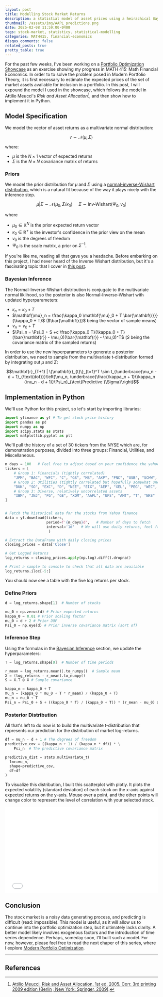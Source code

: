 ```yaml
---
layout: post
title: Modelling Stock Market Returns
description: a statistial model of asset prices using a heirachical Bayesian model
thumbnail: /assets/img/AAPL_predictions.png
date: 2025-02-08 11:59:00-0400
tags: stock-market, statistics, statistical-modelling
categories: MATH415, financial-economics
disqus_comments: false
related_posts: true
pretty_table: true
---
```



For the past few weeks, I've been working on a [Portfolio Optimization Showcase](/projects/financial_econ) as an exercise showing my progress in MATH 415: Math Financial Economics. In order to to solve the problem posed in Modern Portfolio Theory, it is first necessary to estimate the expected prices of the set of market assets available for inclusion in a portfolio. In this post, I will expound the model I used in the showcase, which follows the model in Attilio Meucci's *Risk and Asset Allocation*[^fn], and then show how to implement it in Python.

## **Model Specification**

We model the vector of asset returns as a multivariate normal distribution:

$$\begin{equation}r \sim \mathcal{N}(\mu, \Sigma)\end{equation}$$

where:
- $\mu$ is the $N \times 1$ vector of expected returns
- $\Sigma$ is the $N \times N$ covariance matrix of returns

### **Priors**

We model the prior distribution for $\mu$ and $\Sigma$ using a [normal-inverse-Wishart distribution](https://en.wikipedia.org/wiki/Normal-inverse-Wishart_distribution), which is a natural fit because of the way it plays nicely with the inference step.

$$\mu | \Sigma \sim \mathcal{N}(\mu_0, \Sigma / \kappa_0) \hspace{16pt} \Sigma \sim \text{Inv-Wishart}(\Psi_0, v_0)$$

where
- $\mu_0 \in \mathbb{R}^N$ is the prior expected return vector
- $\kappa_0 \in \mathbb{R}^+$ is the investor's confidence in the prior view on the mean
- $v_0$ is the degrees of freedom
- $\Psi_0$ is the scale matrix, a prior on $\Sigma^{-1}$.

If you're like me, reading all that gave you a headache. Before embarking on this project, I had never heard of the Inverse Wishart distribution, but it's a fascinating topic that I cover in [this post](/blog/2025/invwishart).

### **Bayesian Inference**

The Normal-Inverse-Wishart distribution is conjugate to the multivariate normal liklihood, so the posterior is also Normal-Inverse-Wishart with updated hyperparameters:

- $\kappa_n = \kappa_0 + T$
- $\mathbf{\mu}_n = \frac{\kappa_0 \mathbf{\mu}_0 + T \bar{\mathbf{r}}}{\kappa_0 + T}$ ($\bar{\mathbf{r}}$ being the vector of sample means)
- $\nu_n = \nu_0 + T$
- $\Psi_n = \Psi_0 + S +c \frac{\kappa_0 T}{\kappa_0 + T}(\bar{\mathbf{r}} - \mu_0)(\bar{\mathbf{r}} - \mu_0)^T$ ($S$ being the covariance matrix of the sampled returns)

In order to use the new hyperparameters to generate a posterior distribution, we need to sample from the multivariate t-distribution formed by integrating out $\mu$ and $\Sigma$:

$$\mathbf{r}_{T+1} | \{\mathbf{r}_{t}\}_{t=1}^T \sim t_{\underbrace{\nu_n - d + 1}_{\text{dof}}}\left(\mu_n, \underbrace{\frac{\kappa_n + 1}{\kappa_n (\nu_n - d + 1)}\Psi_n}_{\text{Predictive }\Sigma}\right)$$

## **Implementation in Python**

We'll use Python for this project, so let's start by importing libraries:

```python
import yfinance as yf # To get stock price history
import pandas as pd
import numpy as np
import scipy.stats as stats
import matplotlib.pyplot as plt
```

We'll pull the history of a set of 30 tickers from the NYSE which are, for demonstration purposes, divided into three groups: Financial, Utilities, and Miscellaneous.

```python
n_days = 100   # Feel free to adjust based on your confidence the yahoo won't rate limit you
tickers = [
    # Group 1: Financials (tightly correlated)
    "JPM", "BAC", "WFC", "C", "GS", "MS", "AXP", "PNC", "USB", "SCHW",
    # Group 2: Utilities (tightly correlated but hopefully somewhat uncorrelated with Group 1)
    "DUK", "SO", "EXC", "D", "NEE", "EIX", "AEP", "XEL", "PEG", "WEC",
    # Group 3: Diverse, relatively uncorrelated assets
    "IBM", "JNJ", "PG", "GE", "XOM", "AAPL", "UPS", "AMT", "T", "NKE"
]


# Fetch the historical data for the stocks from Yahoo finance
data = yf.download(tickers,
                   period=f'{n_days}d',   # Number of days to fetch
                   interval='1d'   # We will use daily returns, feel free to adjust
                    )

# Extract the DataFrame with daily closing prices
closing_prices = data['Close']

# Get Logged Returns
log_returns = closing_prices.apply(np.log).diff().dropna()

# Print a sample to console to check that all data are available
log_returns.iloc[-5:]
```

You should now see a table with the five log returns per stock.

### **Define Priors**

```python
d = log_returns.shape[1]  # Number of stocks

mu_0 = np.zeros(d) # Prior expected returns
kappa_0 = 0.01 # Prior scaling factor
nu_0 = d + 2 # Prior DOF
Psi_0 = np.eye(d) # Prior inverse covariance matrix (sort of)
```

### **Inference Step**

Using the formulas in the [Bayesian Inference](#bayesian-inference) section, we update the hyperparameters:

```python
T = log_returns.shape[0]  # Number of time periods

r_mean = log_returns.mean().to_numpy()  # Sample mean
X = (log_returns - r_mean).to_numpy()
S = X.T @ X # Sample covariance

kappa_n = kappa_0 + T
mu_n = (kappa_0 * mu_0 + T * r_mean) / (kappa_0 + T)
nu_n = nu_0 + T
Psi_n = Psi_0 + S + ((kappa_0 * T) / (kappa_0 + T)) * (r_mean - mu_0) @ (r_mean - mu_0).T
```

### **Posterior Distribution**

All that's left to do now is to build the multivariate t-distribution that represents our prediction for the distribution of market log-returns.

```python
df = nu_n - d + 1 # The degrees of freedom
predictive_cov = ((kappa_n + 1) / (kappa_n * df)) * \
    Psi_n  # The predictive covariance matrix

predictive_dist = stats.multivariate_t(
  loc=mu_n, 
  shape=predictive_cov, 
  df=df
)
```

To visualize this distribution, I built this scatterplot with plotly. It plots the expected volatility (standard deviation) of each stock on the x-axis against expected returns on the y-axis. Mouse over a point, and the other points will change color to represent the level of correlation with your selected stock.

<div style="aspect-ratio: 16/9">
  <iframe src="{{ '/assets/plotly/stockreturnmodelling_cov_scatterplot.html' | relative_url }}" frameborder='0' scrolling='no' height="100%" width="100%"></iframe>
</div>

## **Conclusion**

The stock market is a noisy data generating process, and predicting is difficult (read: impossible). This model is useful, as it will allow us to continue into the portfolio optimization step, but it ultimately lacks clarity. A better model likely involves exogenous factors and the introduction of time series dependence. Perhaps, someday soon, I'll built such a model. For now, however, please feel free to read the next chaper of this series, where I explore [Modern Portfolio Optimization](/projects/financial_econ).

---
## **References**

[^fn]: [Attilio Meucci, Risk and Asset Allocation, 1st ed. 2005. Corr. 3rd printing 2009 edition (Berlin ; New York: Springer, 2009)](https://link.springer.com/book/10.1007/978-3-540-27904-4).